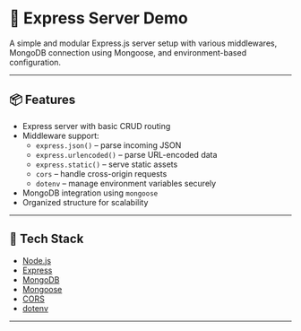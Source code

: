 # 🚀 Express Server Demo

A simple and modular Express.js server setup with various middlewares, MongoDB connection using Mongoose, and environment-based configuration.

---

## 📦 Features

- Express server with basic CRUD routing
- Middleware support:
  - `express.json()` – parse incoming JSON
  - `express.urlencoded()` – parse URL-encoded data
  - `express.static()` – serve static assets
  - `cors` – handle cross-origin requests
  - `dotenv` – manage environment variables securely
- MongoDB integration using `mongoose`
- Organized structure for scalability

---

## 🧰 Tech Stack

- [Node.js](https://nodejs.org/)
- [Express](https://expressjs.com/)
- [MongoDB](https://www.mongodb.com/)
- [Mongoose](https://mongoosejs.com/)
- [CORS](https://www.npmjs.com/package/cors)
- [dotenv](https://www.npmjs.com/package/dotenv)

---

